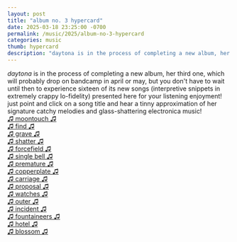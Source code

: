 ```yaml
---
layout: post
title: "album no. 3 hypercard"
date: 2025-03-18 23:25:00 -0700
permalink: /music/2025/album-no-3-hypercard
categories: music
thumb: hypercard
description: "daytona is in the process of completing a new album, her third one, which will probably drop on bandcamp in april or may, but you don't have to wait until then to experience sixteen of its new songs!"
---
```

*daytona* is in the process of completing a new album, her third one, which will probably drop on bandcamp in april or may, but you don't have to wait until then to experience sixteen of its new songs (interpretive snippets in extremely crappy lo-fidelity) presented here for your listening enjoyment! just point and click on a song title and hear a tinny approximation of her signature catchy melodies and glass-shattering electronica music!<br>
<a href="#" onclick="(new Audio('/sfx/hypercard/moontouch.mp3')).play();">♫ moontouch ♫</a><br>
<a href="#" onclick="(new Audio('/sfx/hypercard/find.mp3')).play();">♫ find ♫</a><br>
<a href="#" onclick="(new Audio('/sfx/hypercard/grave.mp3')).play();">♫ grave ♫</a><br>
<a href="#" onclick="(new Audio('/sfx/hypercard/shatter.mp3')).play();">♫ shatter ♫</a><br>
<a href="#" onclick="(new Audio('/sfx/hypercard/forcefield.mp3')).play();">♫ forcefield ♫</a><br>
<a href="#" onclick="(new Audio('/sfx/hypercard/single bell.mp3')).play();">♫ single bell ♫</a><br>
<a href="#" onclick="(new Audio('/sfx/hypercard/premature.mp3')).play();">♫ premature ♫</a><br>
<a href="#" onclick="(new Audio('/sfx/hypercard/copperplate.mp3')).play();">♫ copperplate ♫</a><br>
<a href="#" onclick="(new Audio('/sfx/hypercard/carriage.mp3')).play();">♫ carriage ♫</a><br>
<a href="#" onclick="(new Audio('/sfx/hypercard/proposal.mp3')).play();">♫ proposal ♫</a><br>
<a href="#" onclick="(new Audio('/sfx/hypercard/watches.mp3')).play();">♫ watches ♫</a><br>
<a href="#" onclick="(new Audio('/sfx/hypercard/outer.mp3')).play();">♫ outer ♫</a><br>
<a href="#" onclick="(new Audio('/sfx/hypercard/incident.mp3')).play();">♫ incident ♫</a><br>
<a href="#" onclick="(new Audio('/sfx/hypercard/fountaineers.mp3')).play();">♫ fountaineers ♫</a><br>
<a href="#" onclick="(new Audio('/sfx/hypercard/hotel.mp3')).play();">♫ hotel ♫</a><br>
<a href="#" onclick="(new Audio('/sfx/hypercard/blossom.mp3')).play();">♫ blossom ♫</a><br>
